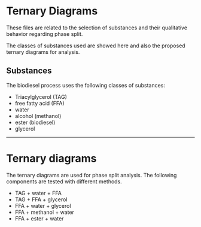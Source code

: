 # Ternary Diagrams

These files are related to the selection of substances and their qualitative behavior regarding phase split. 

The classes of substances used are showed here and also the proposed ternary diagrams for analysis.

## Substances

The biodiesel process uses the following classes of substances:

- Triacylglycerol (TAG)
- free fatty acid (FFA)
- water
- alcohol (methanol)
- ester (biodiesel)
- glycerol

---

# Ternary diagrams

The ternary diagrams are used for phase split analysis. The following components are tested with different methods.

- TAG + water + FFA
- TAG + FFA + glycerol
- FFA + water + glycerol
- FFA + methanol + water
- FFA + ester + water

 
